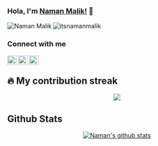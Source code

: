 ### Hola, I'm [Naman Malik!](https://www.namanmalik.in) 👋

<img src="https://komarev.com/ghpvc/?username=itsnamanmalik" alt="itsnamanmalik" />
<a href="https://www.namanmalik.in">
  <img align="left" alt="Naman Malik" src="https://img.shields.io/badge/PortfolioWebsite-namanmalik.in-2648ff?style=flat-square&logo=google-chrome"/>
</a>

<br/>

### Connect with me

<a href="https://www.linkedin.com/in/namanmalik">
  <img align="left" alt="Naman Malik - LinkedIn" width="22px" src="https://cdn.jsdelivr.net/npm/simple-icons@v3/icons/linkedin.svg"/>
</a>
<a href="https://instagram.com/itsnamanmalik">
  <img align="left" alt="Naman Malik - Instagram" width="22px" src="https://cdn.jsdelivr.net/npm/simple-icons@v3/icons/instagram.svg"/>
</a>
<a href="https://twitter.com/itsnamanmalik">
  <img align="left" alt="Naman Malik - Twitter" width="22px" src="https://cdn.jsdelivr.net/npm/simple-icons@v3/icons/twitter.svg"/>
</a>
<br />


## 🔥 My contribution streak

<p align="center">
<a href="https://github.com/itsnamanmalik/github-readme-streak-stats">
<img align="center" src="https://github-readme-streak-stats.herokuapp.com/?user=itsnamanmalik#version3"/>
</a>  
</p>

## Github Stats

<p align="center">
<a href="https://github.com/itsnamanmalik">
<img align="center" src="https://github-readme-stats.vercel.app/api?username=itsnamanmalik&show_icons=true&theme=light&line_height=27" alt="Naman's github stats"/>
</a>
</p>
